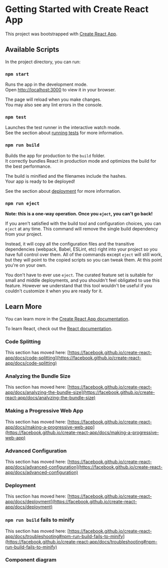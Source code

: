 # Getting Started with Create React App

This project was bootstrapped with [Create React App](https://github.com/facebook/create-react-app).

## Available Scripts

In the project directory, you can run:

### `npm start`

Runs the app in the development mode.\
Open [http://localhost:3000](http://localhost:3000) to view it in your browser.

The page will reload when you make changes.\
You may also see any lint errors in the console.

### `npm test`

Launches the test runner in the interactive watch mode.\
See the section about [running tests](https://facebook.github.io/create-react-app/docs/running-tests) for more information.

### `npm run build`

Builds the app for production to the `build` folder.\
It correctly bundles React in production mode and optimizes the build for the best performance.

The build is minified and the filenames include the hashes.\
Your app is ready to be deployed!

See the section about [deployment](https://facebook.github.io/create-react-app/docs/deployment) for more information.

### `npm run eject`

**Note: this is a one-way operation. Once you `eject`, you can't go back!**

If you aren't satisfied with the build tool and configuration choices, you can `eject` at any time. This command will remove the single build dependency from your project.

Instead, it will copy all the configuration files and the transitive dependencies (webpack, Babel, ESLint, etc) right into your project so you have full control over them. All of the commands except `eject` will still work, but they will point to the copied scripts so you can tweak them. At this point you're on your own.

You don't have to ever use `eject`. The curated feature set is suitable for small and middle deployments, and you shouldn't feel obligated to use this feature. However we understand that this tool wouldn't be useful if you couldn't customize it when you are ready for it.

## Learn More

You can learn more in the [Create React App documentation](https://facebook.github.io/create-react-app/docs/getting-started).

To learn React, check out the [React documentation](https://reactjs.org/).

### Code Splitting

This section has moved here: [https://facebook.github.io/create-react-app/docs/code-splitting](https://facebook.github.io/create-react-app/docs/code-splitting)

### Analyzing the Bundle Size

This section has moved here: [https://facebook.github.io/create-react-app/docs/analyzing-the-bundle-size](https://facebook.github.io/create-react-app/docs/analyzing-the-bundle-size)

### Making a Progressive Web App

This section has moved here: [https://facebook.github.io/create-react-app/docs/making-a-progressive-web-app](https://facebook.github.io/create-react-app/docs/making-a-progressive-web-app)

### Advanced Configuration

This section has moved here: [https://facebook.github.io/create-react-app/docs/advanced-configuration](https://facebook.github.io/create-react-app/docs/advanced-configuration)

### Deployment

This section has moved here: [https://facebook.github.io/create-react-app/docs/deployment](https://facebook.github.io/create-react-app/docs/deployment)

### `npm run build` fails to minify

This section has moved here: [https://facebook.github.io/create-react-app/docs/troubleshooting#npm-run-build-fails-to-minify](https://facebook.github.io/create-react-app/docs/troubleshooting#npm-run-build-fails-to-minify)




### Component diagram

<mxfile host="app.diagrams.net" modified="2023-04-25T16:30:25.156Z" agent="Mozilla/5.0 (Macintosh; Intel Mac OS X 10_15_7) AppleWebKit/537.36 (KHTML, like Gecko) Chrome/106.0.0.0 Safari/537.36" etag="nT9H3NcKJqbHLPd1vqev" version="21.2.1" type="device">
  <diagram name="Page-1" id="Sb734JbcSDxo594j_hO9">
    <mxGraphModel dx="2035" dy="1065" grid="1" gridSize="10" guides="1" tooltips="1" connect="1" arrows="1" fold="1" page="1" pageScale="1" pageWidth="850" pageHeight="1100" math="0" shadow="0">
      <root>
        <mxCell id="0" />
        <mxCell id="1" parent="0" />
        <mxCell id="0yfJPO3QhQT-cttD23Pc-1" value="" style="rounded=1;whiteSpace=wrap;html=1;movable=1;resizable=1;rotatable=1;deletable=1;editable=1;locked=0;connectable=1;" vertex="1" parent="1">
          <mxGeometry x="20" y="190" width="2510" height="860" as="geometry" />
        </mxCell>
        <mxCell id="0yfJPO3QhQT-cttD23Pc-2" value="" style="rounded=1;whiteSpace=wrap;html=1;" vertex="1" parent="1">
          <mxGeometry x="70" y="30" width="690" height="150" as="geometry" />
        </mxCell>
        <mxCell id="0yfJPO3QhQT-cttD23Pc-3" value="&lt;font style=&quot;font-size: 30px;&quot;&gt;Header&lt;/font&gt;" style="text;html=1;strokeColor=none;fillColor=none;align=center;verticalAlign=middle;whiteSpace=wrap;rounded=0;" vertex="1" parent="1">
          <mxGeometry x="368" y="85" width="115" height="60" as="geometry" />
        </mxCell>
        <mxCell id="0yfJPO3QhQT-cttD23Pc-6" value="Controller" style="text;html=1;strokeColor=none;fillColor=none;align=center;verticalAlign=middle;whiteSpace=wrap;rounded=0;" vertex="1" parent="1">
          <mxGeometry x="375" y="230" width="60" height="30" as="geometry" />
        </mxCell>
        <mxCell id="0yfJPO3QhQT-cttD23Pc-7" value="" style="rounded=1;whiteSpace=wrap;html=1;" vertex="1" parent="1">
          <mxGeometry x="130" y="280" width="540" height="140" as="geometry" />
        </mxCell>
        <mxCell id="0yfJPO3QhQT-cttD23Pc-8" value="Forum post" style="text;html=1;strokeColor=none;fillColor=none;align=center;verticalAlign=middle;whiteSpace=wrap;rounded=0;" vertex="1" parent="1">
          <mxGeometry x="332.5" y="330" width="147.5" height="30" as="geometry" />
        </mxCell>
        <mxCell id="0yfJPO3QhQT-cttD23Pc-9" value="" style="rounded=1;whiteSpace=wrap;html=1;" vertex="1" parent="1">
          <mxGeometry x="135" y="435" width="540" height="140" as="geometry" />
        </mxCell>
        <mxCell id="0yfJPO3QhQT-cttD23Pc-10" value="" style="rounded=1;whiteSpace=wrap;html=1;" vertex="1" parent="1">
          <mxGeometry x="135" y="600" width="540" height="140" as="geometry" />
        </mxCell>
        <mxCell id="0yfJPO3QhQT-cttD23Pc-13" value="" style="rounded=1;whiteSpace=wrap;html=1;" vertex="1" parent="1">
          <mxGeometry x="140" y="450" width="60" height="30" as="geometry" />
        </mxCell>
        <mxCell id="0yfJPO3QhQT-cttD23Pc-14" value="" style="rounded=1;whiteSpace=wrap;html=1;" vertex="1" parent="1">
          <mxGeometry x="140" y="530" width="60" height="30" as="geometry" />
        </mxCell>
        <mxCell id="0yfJPO3QhQT-cttD23Pc-15" value="Up" style="text;html=1;strokeColor=none;fillColor=none;align=center;verticalAlign=middle;whiteSpace=wrap;rounded=0;" vertex="1" parent="1">
          <mxGeometry x="140" y="450" width="60" height="30" as="geometry" />
        </mxCell>
        <mxCell id="0yfJPO3QhQT-cttD23Pc-16" value="Down" style="text;html=1;strokeColor=none;fillColor=none;align=center;verticalAlign=middle;whiteSpace=wrap;rounded=0;" vertex="1" parent="1">
          <mxGeometry x="140" y="530" width="60" height="30" as="geometry" />
        </mxCell>
        <mxCell id="0yfJPO3QhQT-cttD23Pc-17" value="" style="rounded=1;whiteSpace=wrap;html=1;" vertex="1" parent="1">
          <mxGeometry x="580" y="1010" width="110" height="30" as="geometry" />
        </mxCell>
        <mxCell id="0yfJPO3QhQT-cttD23Pc-18" value="Write new post" style="text;html=1;strokeColor=none;fillColor=none;align=center;verticalAlign=middle;whiteSpace=wrap;rounded=0;" vertex="1" parent="1">
          <mxGeometry x="600" y="1010" width="60" height="30" as="geometry" />
        </mxCell>
        <mxCell id="0yfJPO3QhQT-cttD23Pc-19" value="Posts will be ordered by the number of votes. Votes will increment and decrement via the up/down vote buttons" style="text;html=1;strokeColor=none;fillColor=none;align=center;verticalAlign=middle;whiteSpace=wrap;rounded=0;" vertex="1" parent="1">
          <mxGeometry x="260.5" y="465" width="330" height="80" as="geometry" />
        </mxCell>
        <mxCell id="0yfJPO3QhQT-cttD23Pc-23" value="" style="rounded=1;whiteSpace=wrap;html=1;" vertex="1" parent="1">
          <mxGeometry x="140" y="490" width="60" height="30" as="geometry" />
        </mxCell>
        <mxCell id="0yfJPO3QhQT-cttD23Pc-24" value="Total votes" style="text;html=1;strokeColor=none;fillColor=none;align=center;verticalAlign=middle;whiteSpace=wrap;rounded=0;" vertex="1" parent="1">
          <mxGeometry x="140" y="490" width="60" height="30" as="geometry" />
        </mxCell>
        <mxCell id="0yfJPO3QhQT-cttD23Pc-25" value="" style="rounded=1;whiteSpace=wrap;html=1;" vertex="1" parent="1">
          <mxGeometry x="1850" y="320" width="620" height="400" as="geometry" />
        </mxCell>
        <mxCell id="0yfJPO3QhQT-cttD23Pc-26" value="Details component" style="text;html=1;strokeColor=none;fillColor=none;align=center;verticalAlign=middle;whiteSpace=wrap;rounded=0;" vertex="1" parent="1">
          <mxGeometry x="2090" y="360" width="160" height="30" as="geometry" />
        </mxCell>
        <mxCell id="0yfJPO3QhQT-cttD23Pc-27" value="" style="rounded=1;whiteSpace=wrap;html=1;" vertex="1" parent="1">
          <mxGeometry x="1890" y="355" width="120" height="30" as="geometry" />
        </mxCell>
        <mxCell id="0yfJPO3QhQT-cttD23Pc-28" value="Timestamp" style="text;html=1;strokeColor=none;fillColor=none;align=center;verticalAlign=middle;whiteSpace=wrap;rounded=0;" vertex="1" parent="1">
          <mxGeometry x="1890" y="350" width="120" height="30" as="geometry" />
        </mxCell>
        <mxCell id="0yfJPO3QhQT-cttD23Pc-29" value="Name of poster" style="rounded=1;whiteSpace=wrap;html=1;" vertex="1" parent="1">
          <mxGeometry x="2280" y="350" width="165" height="40" as="geometry" />
        </mxCell>
        <mxCell id="0yfJPO3QhQT-cttD23Pc-31" value="Body of forum post" style="text;html=1;strokeColor=none;fillColor=none;align=center;verticalAlign=middle;whiteSpace=wrap;rounded=0;" vertex="1" parent="1">
          <mxGeometry x="2070" y="510" width="200" height="40" as="geometry" />
        </mxCell>
        <mxCell id="0yfJPO3QhQT-cttD23Pc-34" value="" style="rounded=1;whiteSpace=wrap;html=1;" vertex="1" parent="1">
          <mxGeometry x="910" y="260" width="710" height="670" as="geometry" />
        </mxCell>
        <mxCell id="0yfJPO3QhQT-cttD23Pc-35" value="New post component" style="text;html=1;strokeColor=none;fillColor=none;align=center;verticalAlign=middle;whiteSpace=wrap;rounded=0;" vertex="1" parent="1">
          <mxGeometry x="1235" y="280" width="60" height="30" as="geometry" />
        </mxCell>
        <mxCell id="0yfJPO3QhQT-cttD23Pc-41" value="" style="rounded=1;whiteSpace=wrap;html=1;" vertex="1" parent="1">
          <mxGeometry x="1020" y="370" width="495" height="340" as="geometry" />
        </mxCell>
        <mxCell id="0yfJPO3QhQT-cttD23Pc-44" value="Form" style="text;html=1;strokeColor=none;fillColor=none;align=center;verticalAlign=middle;whiteSpace=wrap;rounded=0;" vertex="1" parent="1">
          <mxGeometry x="1235" y="385" width="60" height="30" as="geometry" />
        </mxCell>
        <mxCell id="0yfJPO3QhQT-cttD23Pc-45" value="" style="rounded=1;whiteSpace=wrap;html=1;" vertex="1" parent="1">
          <mxGeometry x="1170" y="430" width="270" height="30" as="geometry" />
        </mxCell>
        <mxCell id="0yfJPO3QhQT-cttD23Pc-46" value="" style="rounded=1;whiteSpace=wrap;html=1;" vertex="1" parent="1">
          <mxGeometry x="1170" y="475" width="270" height="145" as="geometry" />
        </mxCell>
        <mxCell id="0yfJPO3QhQT-cttD23Pc-47" value="" style="rounded=1;whiteSpace=wrap;html=1;" vertex="1" parent="1">
          <mxGeometry x="1390" y="640" width="100" height="30" as="geometry" />
        </mxCell>
        <mxCell id="0yfJPO3QhQT-cttD23Pc-48" value="input field" style="text;html=1;strokeColor=none;fillColor=none;align=center;verticalAlign=middle;whiteSpace=wrap;rounded=0;" vertex="1" parent="1">
          <mxGeometry x="1275" y="430" width="60" height="30" as="geometry" />
        </mxCell>
        <mxCell id="0yfJPO3QhQT-cttD23Pc-49" value="input field" style="text;html=1;strokeColor=none;fillColor=none;align=center;verticalAlign=middle;whiteSpace=wrap;rounded=0;" vertex="1" parent="1">
          <mxGeometry x="1275" y="480" width="60" height="30" as="geometry" />
        </mxCell>
        <mxCell id="0yfJPO3QhQT-cttD23Pc-51" value="Name of poster" style="text;html=1;strokeColor=none;fillColor=none;align=center;verticalAlign=middle;whiteSpace=wrap;rounded=0;" vertex="1" parent="1">
          <mxGeometry x="1040" y="430" width="90" height="30" as="geometry" />
        </mxCell>
        <mxCell id="0yfJPO3QhQT-cttD23Pc-52" value="Body of post" style="text;html=1;strokeColor=none;fillColor=none;align=center;verticalAlign=middle;whiteSpace=wrap;rounded=0;" vertex="1" parent="1">
          <mxGeometry x="1040" y="490" width="90" height="30" as="geometry" />
        </mxCell>
        <mxCell id="0yfJPO3QhQT-cttD23Pc-53" value="Submit" style="text;html=1;strokeColor=none;fillColor=none;align=center;verticalAlign=middle;whiteSpace=wrap;rounded=0;" vertex="1" parent="1">
          <mxGeometry x="1410" y="640" width="60" height="30" as="geometry" />
        </mxCell>
      </root>
    </mxGraphModel>
  </diagram>
</mxfile>

